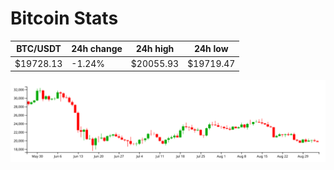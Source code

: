 # Bitcoin Stats

BTC/USDT|24h change|24h high|24h low|
|---|---|---|---|
|$19728.13|-1.24%|$20055.93|$19719.47|

<img src="./chart.svg">
